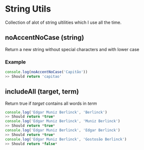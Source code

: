 # String Utils
Collection of alot of string ultilities which I use all the time.

## noAccentNoCase (string)

Return a new string without special characters and with lower case

### Example

```javascript
console.log(noAccentNoCase('Capitão'))
>> Should return 'capitao'
```

## includeAll (target, term)

Return true if *target* contains all words in *term*

```javascript
console.log('Edgar Muniz Berlinck', 'Berlinck')
>> Should return *true*
console.log('Edgar Muniz Berlinck', 'Muniz Berlinck')
>> Should return *true*
console.log('Edgar Muniz Berlinck', 'Edgar Berlinck')
>> Should return *true*
console.log('Edgar Muniz Berlinck', 'Gostosão Berlinck')
>> Should return *false*
```

